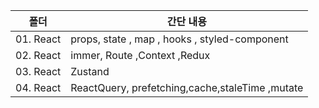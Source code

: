 | 폴더      | 간단 내용                                       |
| --------- | ----------------------------------------------- |
| 01. React | props, state , map , hooks , styled-component   |
| 02. React | immer, Route ,Context ,Redux                    |
| 03. React | Zustand                                         |
| 04. React | ReactQuery, prefetching,cache,staleTime ,mutate |
